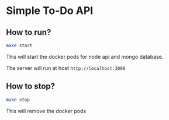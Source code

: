 # Simple To-Do API



## How to run?

```bash
make start
```

This will start the docker pods for node api and mongo database.

The server will run at host `http://localhost:3000`

## How to stop?

```bash
make stop
```

This will remove the docker pods
